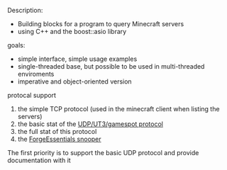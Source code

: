 Description: 
- Building blocks for a program to query Minecraft servers
- using C++ and the boost::asio library


goals:
- simple interface, simple usage examples
- single-threaded base, but possible to be used in multi-threaded enviroments
- imperative and object-oriented version

protocal support
1. the simple TCP protocol (used in the minecraft client when listing the servers) 
2. the basic stat of the [UDP/UT3/gamespot protocol](http://wiki.vg/Query)
3. the full stat of this protocol
4. the [ForgeEssentials snooper](http://github.com/ForgeEssentials/ForgeEssentialsMain/wiki/Snooper-Info)


The first priority is to support the basic UDP protocol and provide documentation with it
